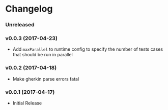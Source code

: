 # Changelog

### Unreleased

### v0.0.3 (2017-04-23)

* Add `maxParallel` to runtime config to specify the number of tests cases that should be run in parallel

### v0.0.2 (2017-04-18)

* Make gherkin parse errors fatal

### v0.0.1 (2017-04-17)

* Initial Release
